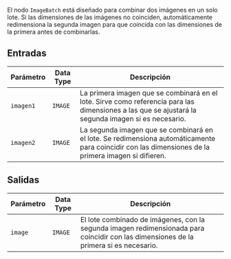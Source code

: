 El nodo `ImageBatch` está diseñado para combinar dos imágenes en un solo lote. Si las dimensiones de las imágenes no coinciden, automáticamente redimensiona la segunda imagen para que coincida con las dimensiones de la primera antes de combinarlas.

## Entradas

| Parámetro | Data Type | Descripción |
|-----------|-------------|-------------|
| `imagen1`  | `IMAGE`     | La primera imagen que se combinará en el lote. Sirve como referencia para las dimensiones a las que se ajustará la segunda imagen si es necesario. |
| `imagen2`  | `IMAGE`     | La segunda imagen que se combinará en el lote. Se redimensiona automáticamente para coincidir con las dimensiones de la primera imagen si difieren. |

## Salidas

| Parámetro | Data Type | Descripción |
|-----------|-------------|-------------|
| `image`   | `IMAGE`     | El lote combinado de imágenes, con la segunda imagen redimensionada para coincidir con las dimensiones de la primera si es necesario. |
